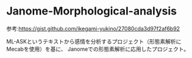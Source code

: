 # Janome-Morphological-analysis

参考:https://gist.github.com/ikegami-yukino/27080cda3d97f2af6b92

ML-ASKというテキストから感情を分析するプロジェクト（形態素解析にMecabを使用）を基に、
Janomeでの形態素解析に応用したプロジェクト。

